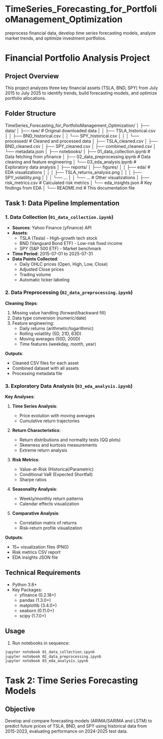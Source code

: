# TimeSeries_Forecasting_for_PortfolioManagement_Optimization

preprocess financial data, develop time series forecasting models, analyze market trends, and optimize investment portfolios.

# Financial Portfolio Analysis Project

## Project Overview

This project analyzes three key financial assets (TSLA, BND, SPY) from July 2015 to July 2025 to identify trends, build forecasting models, and optimize portfolio allocations.

## Folder Structure

TimeSeries_Forecasting_for_PortfolioManagement_Optimization/
│
├── data/
│ ├── raw/ # Original downloaded data
│ │ ├── TSLA_historical.csv
│ │ ├── BND_historical.csv
│ │ └── SPY_historical.csv
│ │
│ └── processed/ # Cleaned and processed data
│ ├── TSLA_cleaned.csv
│ ├── BND_cleaned.csv
│ ├── SPY_cleaned.csv
│ ├── combined_cleaned.csv
│ └── metadata.json
│
├── notebooks/
│ ├── 01_data_collection.ipynb # Data fetching from yfinance
│ ├── 02_data_preprocessing.ipynb # Data cleaning and feature engineering
│ └── 03_eda_analysis.ipynb # Exploratory data analysis
│
├── reports/
│ ├── figures/
│ │ ├── eda/ # EDA visualizations
│ │ │ ├── TSLA_returns_analysis.png
│ │ │ ├── SPY_volatility.png
│ │ │ └── ...
│ │ └── ... # Other visualizations
│ ├── risk_metrics.csv # Calculated risk metrics
│ └── eda_insights.json # Key findings from EDA
│
└── README.md # This documentation file

## Task 1: Data Pipeline Implementation

### 1. Data Collection (`01_data_collection.ipynb`)

- **Sources**: Yahoo Finance (yfinance) API
- **Assets**:
  - TSLA (Tesla) - High-growth tech stock
  - BND (Vanguard Bond ETF) - Low-risk fixed income
  - SPY (S&P 500 ETF) - Market benchmark
- **Time Period**: 2015-07-01 to 2025-07-31
- **Data Points Collected**:
  - Daily OHLC prices (Open, High, Low, Close)
  - Adjusted Close prices
  - Trading volume
  - Automatic ticker labeling

### 2. Data Preprocessing (`02_data_preprocessing.ipynb`)

**Cleaning Steps**:

1. Missing value handling (forward/backward fill)
2. Data type conversion (numeric/date)
3. Feature engineering:
   - Daily returns (arithmetic/logarithmic)
   - Rolling volatility (5D, 21D, 63D)
   - Moving averages (50D, 200D)
   - Time features (weekday, month, year)

**Outputs**:

- Cleaned CSV files for each asset
- Combined dataset with all assets
- Processing metadata file

### 3. Exploratory Data Analysis (`03_eda_analysis.ipynb`)

**Key Analyses**:

1. **Time Series Analysis**:

   - Price evolution with moving averages
   - Cumulative return trajectories

2. **Return Characteristics**:

   - Return distributions and normality tests (QQ plots)
   - Skewness and kurtosis measurements
   - Extreme return analysis

3. **Risk Metrics**:

   - Value-at-Risk (Historical/Parametric)
   - Conditional VaR (Expected Shortfall)
   - Sharpe ratios

4. **Seasonality Analysis**:

   - Weekly/monthly return patterns
   - Calendar effects visualization

5. **Comparative Analysis**:
   - Correlation matrix of returns
   - Risk-return profile visualization

**Outputs**:

- 15+ visualization files (PNG)
- Risk metrics CSV report
- EDA insights JSON file

## Technical Requirements

- Python 3.8+
- Key Packages:
  - yfinance (0.2.18+)
  - pandas (1.3.0+)
  - matplotlib (3.4.0+)
  - seaborn (0.11.0+)
  - scipy (1.7.0+)

## Usage

1. Run notebooks in sequence:

```bash
jupyter notebook 01_data_collection.ipynb
jupyter notebook 02_data_preprocessing.ipynb
jupyter notebook 03_eda_analysis.ipynb
```

# Task 2: Time Series Forecasting Models

## Objective

Develop and compare forecasting models (ARIMA/SARIMA and LSTM) to predict future prices of TSLA, BND, and SPY using historical data from 2015-2023, evaluating performance on 2024-2025 test data.
